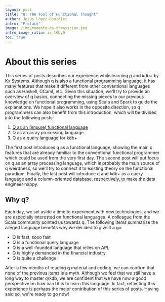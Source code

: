 ```yaml
---
layout: post
title: "Q: The Tool of Functional Thought"
author: Jesús López-González
intro: "Preface"
image: /img/momento-de-transicion.jpg
intro_image_ratio: is-16by9
toc: true
---
```


# About this series

This series of posts describes our experience while learning
[*q*](https://code.kx.com/q/learn/startingkdb/language/) and *kdb+* by Kx
Systems. Although q is also a functional programming language, it has many
features that make it different from other conventional languages such as
Haskell, OCaml, etc. Given this situation, we'll try to provide an overview of
q basics, connecting the missing pieces to our previous knowledge on functional
programming, using Scala and Spark to guide the explanations. We hope it also
works in the opposite direction, so q programmers can also benefit from this
introduction, which will be divided into the following posts:

1. [Q as an (impure) functional language](q-as-an-impure-functional-language.md)
2. Q as an array processing language
3. Q as a query language for kdb+

The first post introduces q as a functional language, showing the main q
features that are already familiar to the conventional functional programmer
which could be used from the very first day. The second post will put focus on
q as an array processing language, which is probably the main source of q
weirdness, so we'll try to connect it to existing theory on the functional
paradigm. Finally, the last post will introduce q and kdb+ as a query language
and a column-oriented database, respectively, to make the data engineer happy.

## Why q?

Each day, we set aside a time to experiment with new technologies, and we are
especially interested on functional languages. A colleague from the Scala
community pointed us towards q. The following items summarise the alleged
language benefits why we decided to give it a go:

- Q is fast, sooo fast
- Q is a functional query language
- Q is a well-founded language that relies on APL
- Q is highly demanded in the financial industry
- Q is quite a challenge

After a few months of reading q material and coding, we can confirm that none
of the previous items is a myth. Although we feel that we still have a long way
to master q/kdb, we are confident that we have now a good perspective on how
hard it is to learn this language. In fact, reflecting this experience is
perhaps the major contribution of this series of posts. Having said so, we're
ready to go now!


